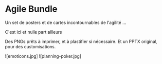 # Agile Bundle

Un set de posters et de cartes incontournables de l'agilité ... 

C'est ici et nulle part ailleurs 

Des PNGs prêts à imprimer, et à plastifier si nécessaire. 
Et un PPTX original, pour des customisations.

![emoticons.jpg]
![planning-poker.jpg]
